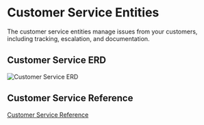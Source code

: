# Customer Service Entities 

The customer service entities manage issues from your customers, including tracking, escalation, and documentation.

## Customer Service ERD

![Customer Service ERD](/topics/media/customer-service.png "Customer Service ERD")

## Customer Service Reference

[Customer Service Reference](/topics/entity-tables/customer-service.md "Customer Service Reference")


